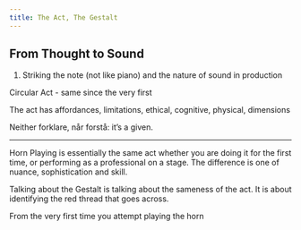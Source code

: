 ```yaml
---
title: The Act, The Gestalt
---
```


## From Thought to Sound

1. Striking the note (not like piano) and the nature of sound in production


Circular Act - same since the very first



The act has affordances, limitations,
ethical, cognitive, physical, dimensions

Neither forklare, når forstå: it’s a given.



---

Horn Playing is essentially the same act whether you are doing it for the first time, or performing as a professional on a stage. The difference is one of nuance, sophistication and skill.

Talking about the Gestalt is talking about the sameness of the act. It is about identifying the red thread that goes across.



From the very first time you attempt playing the horn
